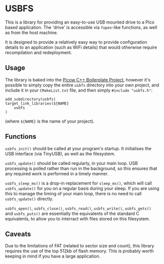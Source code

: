 USBFS
=====

This is a library for providing an easy-to-use USB mounted drive to a Pico
based application. The 'drive' is accessible via `fopen`-like functions, as
well as from the host machine.

It is designed to provide a relatively easy way to provide configuration 
details to an application (such as WiFi details) that would otherwise require
recompilation and redeployment.


Usage
-----

The library is baked into the [Picow C++ Boilerplate Project](https://github.com/ahnlak/picow-boilerplate),
however it's possible to simply copy the entire `usbfs` directory into your
own project, and include it in your `CMakeList.txt` file, and then simply
`#include "usbfs.h"`:

```
add_subdirectory(usbfs)
target_link_libraries(${NAME} 
    usbfs
)
```

(where `${NAME}` is the name of your project).


Functions
---------

`usbfs_init()` should be called at your program's startup. It initialises the
USB interface (via TinyUSB), as well as the filesystem.

`usbfs_update()` should be called regularly, in your main loop. USB processing
is polled rather than run in the background, so this ensures that any required
work is performed in a timely manner.

`usbfs_sleep_ms()` is a drop-in replacement for `sleep_ms()`, which will call
`usbfs_update()` for you on a regular basis during your sleep. If you are using
this to manage the timing of your main loop, there is no need to call `usbfs_update()`
directly.

`usbfs_open()`, `usbfs_close()`, `usbfs_read()`, `usbfs_write()`, `usbfs_gets()`
and `usbfs_puts()` are essentially the equivalents of the standard C equivalents,
to allow you to interract with files stored on this filesystem.


Caveats
-------

Due to the limitations of FAT (related to sector size and count), this library
requires the use of the top 512kb of flash memory. This is probably worth 
keeping in mind if you have a large application.
